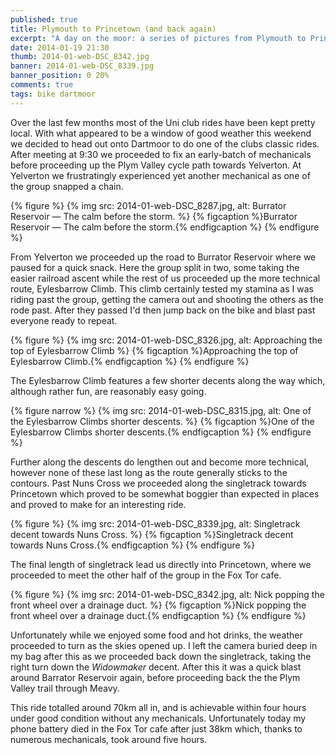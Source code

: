 ```yaml
---
published: true
title: Plymouth to Princetown (and back again)
excerpt: "A day on the moor: a series of pictures from Plymouth to Princetown and back."
date: 2014-01-19 21:30
thumb: 2014-01-web-DSC_8342.jpg
banner: 2014-01-web-DSC_8339.jpg
banner_position: 0 20%
comments: true
tags: bike dartmoor
---
```


Over the last few months most of the Uni club rides have been kept pretty local. With what appeared to be a window of good weather this weekend we decided to head out onto Dartmoor to do one of the clubs classic rides. After meeting at 9:30 we proceeded to fix an early-batch of mechanicals before proceeding up the Plym Valley cycle path towards Yelverton. At Yelverton we frustratingly experienced yet another mechanical as one of the group snapped a chain.

{% figure %}
  {% img src: 2014-01-web-DSC_8287.jpg, alt: Burrator Reservoir — The calm before the storm. %}
  {% figcaption %}Burrator Reservoir — The calm before the storm.{% endfigcaption %}
{% endfigure %}

From Yelverton we proceeded up the road to Burrator Reservoir where we paused for a quick snack. Here the group split in two, some taking the easier railroad ascent while the rest of us proceeded up the more technical route, Eylesbarrow Climb. This climb certainly tested my stamina as I was riding past the group, getting the camera out and shooting the others as the rode past. After they passed I'd then jump back on the bike and blast past everyone ready to repeat.

{% figure %}
  {% img src: 2014-01-web-DSC_8326.jpg, alt: Approaching the top of Eylesbarrow Climb %}
  {% figcaption %}Approaching the top of Eylesbarrow Climb.{% endfigcaption %}
{% endfigure %}

The Eylesbarrow Climb features a few shorter decents along the way which, although rather fun, are reasonably easy going.

{% figure narrow %}
  {% img src: 2014-01-web-DSC_8315.jpg, alt: One of the Eylesbarrow Climbs shorter descents. %}
  {% figcaption %}One of the Eylesbarrow Climbs shorter descents.{% endfigcaption %}
{% endfigure %}

Further along the descents do lengthen out and become more technical, however none of these last long as the route generally sticks to the contours. Past Nuns Cross we proceeded along the singletrack towards Princetown which proved to be somewhat boggier than expected in places and proved to make for an interesting ride.

{% figure %}
  {% img src: 2014-01-web-DSC_8339.jpg, alt: Singletrack decent towards Nuns Cross. %}
  {% figcaption %}Singletrack decent towards Nuns Cross.{% endfigcaption %}
{% endfigure %}

The final length of singletrack lead us directly into Princetown, where we proceeded to meet the other half of the group in the Fox Tor cafe.

{% figure %}
  {% img src: 2014-01-web-DSC_8342.jpg, alt: Nick popping the front wheel over a drainage duct. %}
  {% figcaption %}Nick popping the front wheel over a drainage duct.{% endfigcaption %}
{% endfigure %}

Unfortunately while we enjoyed some food and hot drinks, the weather proceeded to turn as the skies opened up. I left the camera buried deep in my bag after this as we proceeded back down the singletrack, taking the right turn down the *Widowmaker* decent. After this it was a quick blast around Barrator Reservoir again, before proceeding back the the Plym Valley trail through Meavy.

This ride totalled around 70km all in, and is achievable within four hours under good condition without any mechanicals. Unfortunately today my phone battery died in the Fox Tor cafe after just 38km which, thanks to numerous mechanicals, took around five hours.
